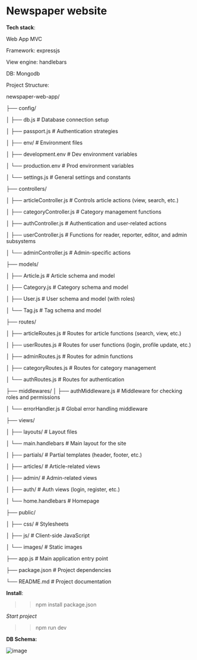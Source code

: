 # Newspaper website 

**Tech stack**:

Web App MVC

Framework: expressjs

View engine: handlebars

DB: Mongodb

Project Structure:

newspaper-web-app/

├── config/

│   ├── db.js                  # Database connection setup

│   ├── passport.js            # Authentication strategies

│   ├── env/                   # Environment files

│       ├── development.env    # Dev environment variables

│       └── production.env     # Prod environment variables

│   └── settings.js            # General settings and constants

├── controllers/

│   ├── articleController.js   # Controls article actions (view, search, etc.)

│   ├── categoryController.js  # Category management functions

│   ├── authController.js      # Authentication and user-related actions

│   ├── userController.js      # Functions for reader, reporter, editor, and admin subsystems

│   └── adminController.js     # Admin-specific actions

├── models/

│   ├── Article.js             # Article schema and model

│   ├── Category.js            # Category schema and model

│   ├── User.js                # User schema and model (with roles)

│   └── Tag.js                 # Tag schema and model

├── routes/

│   ├── articleRoutes.js       # Routes for article functions (search, view, etc.)

│   ├── userRoutes.js          # Routes for user functions (login, profile update, etc.)

│   ├── adminRoutes.js         # Routes for admin functions

│   ├── categoryRoutes.js      # Routes for category management

│   └── authRoutes.js          # Routes for authentication

├── middlewares/
│   ├── authMiddleware.js      # Middleware for checking roles and permissions

│   └── errorHandler.js        # Global error handling middleware

├── views/

│   ├── layouts/               # Layout files

│       └── main.handlebars    # Main layout for the site

│   ├── partials/              # Partial templates (header, footer, etc.)

│   ├── articles/              # Article-related views

│   ├── admin/                 # Admin-related views

│   ├── auth/                  # Auth views (login, register, etc.)

│   └── home.handlebars        # Homepage

├── public/

│   ├── css/                   # Stylesheets

│   ├── js/                    # Client-side JavaScript

│   └── images/                # Static images

├── app.js                     # Main application entry point

├── package.json               # Project dependencies

└── README.md                  # Project documentation

**Install**:
>> npm install package.json

*Start project*

>> npm run dev

**DB Schema:**

![image](https://github.com/user-attachments/assets/a13e0acd-ddfc-4371-9094-ab370f1b4245)

